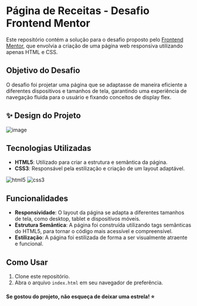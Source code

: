 # Página de Receitas - Desafio Frontend Mentor

Este repositório contém a solução para o desafio proposto pelo [Frontend Mentor](https://www.frontendmentor.io/), que envolvia a criação de uma página web responsiva utilizando apenas HTML e CSS.

## Objetivo do Desafio
O desafio foi projetar uma página que se adaptasse de maneira eficiente a diferentes dispositivos e tamanhos de tela, garantindo uma experiência de navegação fluida para o usuário e fixando conceitos de display flex.

## ✨ Design do Projeto
![image](https://github.com/user-attachments/assets/5021699a-8e0a-4f77-8c14-f6d53dee3087)

## Tecnologias Utilizadas
- **HTML5**: Utilizado para criar a estrutura e semântica da página.
- **CSS3**: Responsável pela estilização e criação de um layout adaptável.

![html5](https://img.shields.io/badge/HTML5-E34F26?style=for-the-badge&logo=html5&logoColor=white) ![css3](https://img.shields.io/badge/css3-1572B6?style=for-the-badge&logo=css3&logoColor=white)

## Funcionalidades
- **Responsividade**: O layout da página se adapta a diferentes tamanhos de tela, como desktop, tablet e dispositivos móveis.
- **Estrutura Semântica**: A página foi construída utilizando tags semânticas do HTML5, para tornar o código mais acessível e compreensível.
- **Estilização**: A página foi estilizada de forma a ser visualmente atraente e funcional.

## Como Usar
1. Clone este repositório.
2. Abra o arquivo `index.html` em seu navegador de preferência.

#### Se gostou do projeto, não esqueça de deixar uma estrela! ⭐
